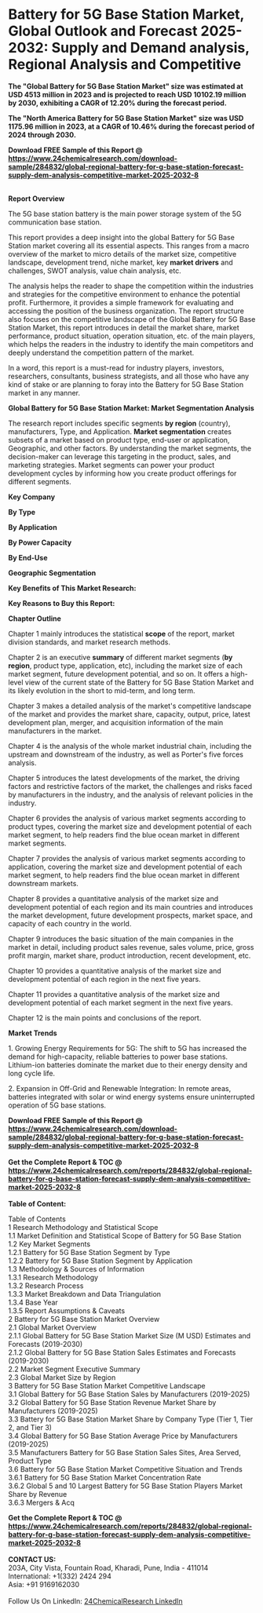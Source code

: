 <h1>Battery for 5G Base Station Market, Global Outlook and Forecast 2025-2032: Supply and Demand analysis, Regional Analysis and Competitive</h1><p><strong>The "Global Battery for 5G Base Station Market" size was estimated at USD 4513 million in 2023 and is projected to reach USD 10102.19 million by 2030, exhibiting a CAGR of 12.20% during the forecast period.</strong></p><p>
</p><p><strong>The "North America Battery for 5G Base Station Market" size was USD 1175.96 million in 2023, at a CAGR of 10.46% during the forecast period of 2024 through 2030.</strong></p><div><b>Download FREE Sample of this Report @ 
            <a href="https://www.24chemicalresearch.com/download-sample/284832/global-regional-battery-for-g-base-station-forecast-supply-dem-analysis-competitive-market-2025-2032-8">
            https://www.24chemicalresearch.com/download-sample/284832/global-regional-battery-for-g-base-station-forecast-supply-dem-analysis-competitive-market-2025-2032-8</a></b></div><br><p>
<strong>Report Overview</strong></p><p>
</p><p></p><p>
</p><p>The 5G base station battery is the main power storage system of the 5G communication base station.</p><p>
</p><p>This report provides a deep insight into the global Battery for 5G Base Station market covering all its essential aspects. This ranges from a macro overview of the market to micro details of the market size, competitive landscape, development trend, niche market, key <strong>market drivers</strong> and challenges, SWOT analysis, value chain analysis, etc.</p><p>
</p><p></p><p>
</p><p>The analysis helps the reader to shape the competition within the industries and strategies for the competitive environment to enhance the potential profit. Furthermore, it provides a simple framework for evaluating and accessing the position of the business organization. The report structure also focuses on the competitive landscape of the Global Battery for 5G Base Station Market, this report introduces in detail the market share, market performance, product situation, operation situation, etc. of the main players, which helps the readers in the industry to identify the main competitors and deeply understand the competition pattern of the market.</p><p>
</p><p>In a word, this report is a must-read for industry players, investors, researchers, consultants, business strategists, and all those who have any kind of stake or are planning to foray into the Battery for 5G Base Station market in any manner.</p><p>
</p><p><strong>Global Battery for 5G Base Station Market: Market Segmentation Analysis</strong></p><p>
</p><p>The research report includes specific segments <strong>by region</strong> (country), manufacturers, Type, and Application. <strong>Market segmentation</strong> creates subsets of a market based on product type, end-user or application, Geographic, and other factors. By understanding the market segments, the decision-maker can leverage this targeting in the product, sales, and marketing strategies. Market segments can power your product development cycles by informing how you create product offerings for different segments.</p><p>
</p><p></p><p>
<strong>Key Company</strong></p><p>
</p><p></p><p>
</p><p>
</p><p></p><p>
<strong>By Type</strong></p><p>
</p><p></p><p>
</p><p>
</p><p></p><p>
<strong>By Application</strong></p><p>
</p><p></p><p>
</p><p>
<strong>By Power Capacity</strong></p><p>
</p><p>
<strong>By End-Use</strong></p><p>
</p><p>
</p><p></p><p>
<strong>Geographic Segmentation</strong></p><p>
</p><p></p><p>
</p><p>
<strong>Key Benefits of This Market Research:</strong></p><p>
</p><p>
</p><p></p><p>
<strong>Key Reasons to Buy this Report:</strong></p><p>
</p><p></p><p>
</p><p>
</p><p></p><p>
<strong>Chapter Outline</strong></p><p>
</p><p></p><p>
</p><p>Chapter 1 mainly introduces the statistical <strong>scope</strong> of the report, market division standards, and market research methods.</p><p>
</p><p>Chapter 2 is an executive <strong>summary</strong> of different market segments (<strong>by region</strong>, product type, application, etc), including the market size of each market segment, future development potential, and so on. It offers a high-level view of the current state of the Battery for 5G Base Station Market and its likely evolution in the short to mid-term, and long term.</p><p>
</p><p>Chapter 3 makes a detailed analysis of the market's competitive landscape of the market and provides the market share, capacity, output, price, latest development plan, merger, and acquisition information of the main manufacturers in the market.</p><p>
</p><p>Chapter 4 is the analysis of the whole market industrial chain, including the upstream and downstream of the industry, as well as Porter's five forces analysis.</p><p>
</p><p>Chapter 5 introduces the latest developments of the market, the driving factors and restrictive factors of the market, the challenges and risks faced by manufacturers in the industry, and the analysis of relevant policies in the industry.</p><p>
</p><p>Chapter 6 provides the analysis of various market segments according to product types, covering the market size and development potential of each market segment, to help readers find the blue ocean market in different market segments.</p><p>
</p><p>Chapter 7 provides the analysis of various market segments according to application, covering the market size and development potential of each market segment, to help readers find the blue ocean market in different downstream markets.</p><p>
</p><p>Chapter 8 provides a quantitative analysis of the market size and development potential of each region and its main countries and introduces the market development, future development prospects, market space, and capacity of each country in the world.</p><p>
</p><p>Chapter 9 introduces the basic situation of the main companies in the market in detail, including product sales revenue, sales volume, price, gross profit margin, market share, product introduction, recent development, etc.</p><p>
</p><p>Chapter 10 provides a quantitative analysis of the market size and development potential of each region in the next five years.</p><p>
</p><p>Chapter 11 provides a quantitative analysis of the market size and development potential of each market segment in the next five years.</p><p>
</p><p>Chapter 12 is the main points and conclusions of the report.</p><p>
</p><p></p><p>
<strong>Market Trends</strong></p><p>
</p><p></p><p>
</p><p>1. Growing Energy Requirements for 5G: The shift to 5G has increased the demand for high-capacity, reliable batteries to power base stations. Lithium-ion batteries dominate the market due to their energy density and long cycle life.</p><p>
</p><p>2. Expansion in Off-Grid and Renewable Integration: In remote areas, batteries integrated with solar or wind energy systems ensure uninterrupted operation of 5G base stations.</p><div><b>Download FREE Sample of this Report @ 
            <a href="https://www.24chemicalresearch.com/download-sample/284832/global-regional-battery-for-g-base-station-forecast-supply-dem-analysis-competitive-market-2025-2032-8">
            https://www.24chemicalresearch.com/download-sample/284832/global-regional-battery-for-g-base-station-forecast-supply-dem-analysis-competitive-market-2025-2032-8</a></b></div><br><div><b>Get the Complete Report & TOC @ 
            <a href="https://www.24chemicalresearch.com/reports/284832/global-regional-battery-for-g-base-station-forecast-supply-dem-analysis-competitive-market-2025-2032-8">
            https://www.24chemicalresearch.com/reports/284832/global-regional-battery-for-g-base-station-forecast-supply-dem-analysis-competitive-market-2025-2032-8</a></b></div><br>
            <b>Table of Content:</b><p>Table of Contents<br />
1 Research Methodology and Statistical Scope<br />
1.1 Market Definition and Statistical Scope of Battery for 5G Base Station<br />
1.2 Key Market Segments<br />
1.2.1 Battery for 5G Base Station Segment by Type<br />
1.2.2 Battery for 5G Base Station Segment by Application<br />
1.3 Methodology & Sources of Information<br />
1.3.1 Research Methodology<br />
1.3.2 Research Process<br />
1.3.3 Market Breakdown and Data Triangulation<br />
1.3.4 Base Year<br />
1.3.5 Report Assumptions & Caveats<br />
2 Battery for 5G Base Station Market Overview<br />
2.1 Global Market Overview<br />
2.1.1 Global Battery for 5G Base Station Market Size (M USD) Estimates and Forecasts (2019-2030)<br />
2.1.2 Global Battery for 5G Base Station Sales Estimates and Forecasts (2019-2030)<br />
2.2 Market Segment Executive Summary<br />
2.3 Global Market Size by Region<br />
3 Battery for 5G Base Station Market Competitive Landscape<br />
3.1 Global Battery for 5G Base Station Sales by Manufacturers (2019-2025)<br />
3.2 Global Battery for 5G Base Station Revenue Market Share by Manufacturers (2019-2025)<br />
3.3 Battery for 5G Base Station Market Share by Company Type (Tier 1, Tier 2, and Tier 3)<br />
3.4 Global Battery for 5G Base Station Average Price by Manufacturers (2019-2025)<br />
3.5 Manufacturers Battery for 5G Base Station Sales Sites, Area Served, Product Type<br />
3.6 Battery for 5G Base Station Market Competitive Situation and Trends<br />
3.6.1 Battery for 5G Base Station Market Concentration Rate<br />
3.6.2 Global 5 and 10 Largest Battery for 5G Base Station Players Market Share by Revenue<br />
3.6.3 Mergers & Acq</p><div><b>Get the Complete Report & TOC @ 
            <a href="https://www.24chemicalresearch.com/reports/284832/global-regional-battery-for-g-base-station-forecast-supply-dem-analysis-competitive-market-2025-2032-8">
            https://www.24chemicalresearch.com/reports/284832/global-regional-battery-for-g-base-station-forecast-supply-dem-analysis-competitive-market-2025-2032-8</a></b></div><br><b>CONTACT US:</b><br>
            203A, City Vista, Fountain Road, Kharadi, Pune, India - 411014<br>
            International: +1(332) 2424 294<br>
            Asia: +91 9169162030 <br><br>
            Follow Us On LinkedIn: <a href="https://www.linkedin.com/company/24chemicalresearch/">24ChemicalResearch LinkedIn</a>